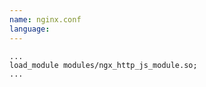 ```yaml
---
name: nginx.conf
language: 
---
```

    
```
...
load_module modules/ngx_http_js_module.so;
...
```
